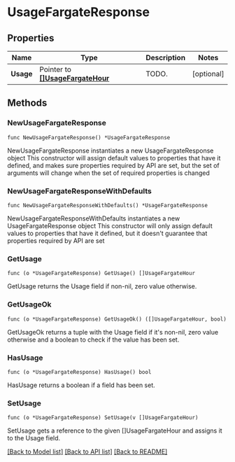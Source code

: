 # UsageFargateResponse

## Properties

Name | Type | Description | Notes
------------ | ------------- | ------------- | -------------
**Usage** | Pointer to [**[]UsageFargateHour**](UsageFargateHour.md) | TODO. | [optional] 

## Methods

### NewUsageFargateResponse

`func NewUsageFargateResponse() *UsageFargateResponse`

NewUsageFargateResponse instantiates a new UsageFargateResponse object
This constructor will assign default values to properties that have it defined,
and makes sure properties required by API are set, but the set of arguments
will change when the set of required properties is changed

### NewUsageFargateResponseWithDefaults

`func NewUsageFargateResponseWithDefaults() *UsageFargateResponse`

NewUsageFargateResponseWithDefaults instantiates a new UsageFargateResponse object
This constructor will only assign default values to properties that have it defined,
but it doesn't guarantee that properties required by API are set

### GetUsage

`func (o *UsageFargateResponse) GetUsage() []UsageFargateHour`

GetUsage returns the Usage field if non-nil, zero value otherwise.

### GetUsageOk

`func (o *UsageFargateResponse) GetUsageOk() ([]UsageFargateHour, bool)`

GetUsageOk returns a tuple with the Usage field if it's non-nil, zero value otherwise
and a boolean to check if the value has been set.

### HasUsage

`func (o *UsageFargateResponse) HasUsage() bool`

HasUsage returns a boolean if a field has been set.

### SetUsage

`func (o *UsageFargateResponse) SetUsage(v []UsageFargateHour)`

SetUsage gets a reference to the given []UsageFargateHour and assigns it to the Usage field.


[[Back to Model list]](../README.md#documentation-for-models) [[Back to API list]](../README.md#documentation-for-api-endpoints) [[Back to README]](../README.md)


